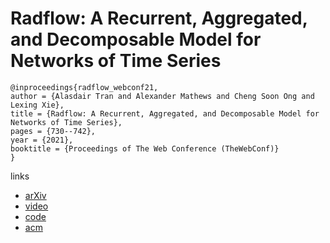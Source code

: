 # Radflow: A Recurrent, Aggregated, and Decomposable Model for Networks of Time Series

```
@inproceedings{radflow_webconf21,
author = {Alasdair Tran and Alexander Mathews and Cheng Soon Ong and Lexing Xie},
title = {Radflow: A Recurrent, Aggregated, and Decomposable Model for Networks of Time Series},
pages = {730--742},
year = {2021},
booktitle = {Proceedings of The Web Conference (TheWebConf)}
}
```

links
- [arXiv](https://arxiv.org/abs/2102.07289)
- [video](https://www.youtube.com/watch?v=UAzqfs5_Xqs)
- [code](https://github.com/alasdairtran/radflow)
- [acm](https://dl.acm.org/doi/10.1145/3442381.3449945)
